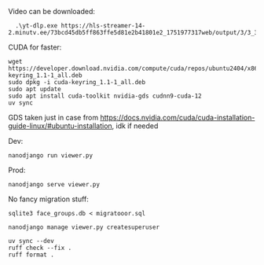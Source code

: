 Video can be downloaded:
```shell
  .\yt-dlp.exe https://hls-streamer-14-2.minutv.ee/73bcd45db5ff863ffe5d81e2b41801e2_1751977317web/output/3/3_34368457_e7f5402b2b51c5b4a2ee1b5fa23b8352/hd.m3u8
```

CUDA for faster:
```shell
wget https://developer.download.nvidia.com/compute/cuda/repos/ubuntu2404/x86_64/cuda-keyring_1.1-1_all.deb
sudo dpkg -i cuda-keyring_1.1-1_all.deb
sudo apt update
sudo apt install cuda-toolkit nvidia-gds cudnn9-cuda-12
uv sync
```

GDS taken just in case from https://docs.nvidia.com/cuda/cuda-installation-guide-linux/#ubuntu-installation, idk if needed

Dev:
```shell
nanodjango run viewer.py
```

Prod:
```shell
nanodjango serve viewer.py
```

No fancy migration stuff:
```shell
sqlite3 face_groups.db < migratooor.sql
```

```shell
nanodjango manage viewer.py createsuperuser
```

```shell
uv sync --dev
ruff check --fix .
ruff format .
```
